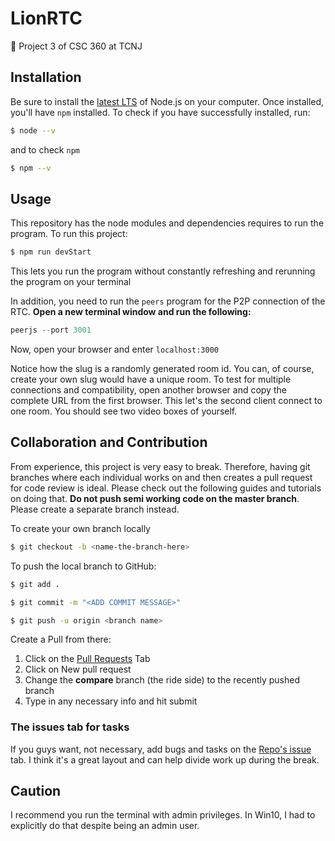 # LionRTC
🦁 Project 3 of CSC 360 at TCNJ 

## Installation

Be sure to install the [latest LTS](https://nodejs.org/en/) of Node.js on your computer. Once installed, you'll have `npm` installed. To check if you have successfully installed, run:

```bash
$ node --v
```

and to check `npm`

```bash
$ npm --v
```



## Usage

This repository has the node modules and dependencies requires to run the program. To run this project:

```bash
$ npm run devStart
```

This lets you run the program without constantly refreshing and rerunning the program on your terminal

In addition, you need to run the `peers` program for the P2P connection of the RTC. **Open a new terminal window and run the following:**

```js
peerjs --port 3001
```

Now, open your browser and enter `localhost:3000 `

Notice how the slug is a randomly generated room id. You can, of course, create your own slug would have a unique room. To test for multiple connections and compatibility, open another browser and copy the complete URL from the first browser. This let's the second client connect to one room. You should see two video boxes of yourself. 



## Collaboration and Contribution

From experience, this project is very easy to break. Therefore, having git branches where each individual works on and then creates a pull request for code review is ideal. Please check out the following guides and tutorials on doing that. **Do not push semi working code on the master branch**. Please create a separate branch instead.

To create your own branch locally

```bash
$ git checkout -b <name-the-branch-here>
```

To push the local branch to GitHub:

```bash
$ git add .
```

```bash
$ git commit -m "<ADD COMMIT MESSAGE>"
```

```bash
$ git push -u origin <branch name>
```

Create a Pull from there:

1. Click on the [Pull Requests](https://github.com/abhivemp/LionRTC/pulls) Tab 
2. Click on New pull request
3. Change the **compare** branch (the ride side) to the recently pushed branch
4. Type in any necessary info and hit submit

### The issues tab for tasks

If you guys want, not necessary, add bugs and tasks on the [Repo's issue](https://github.com/abhivemp/LionRTC/issues) tab. I think it's a great layout and can help divide work up during the break.

## Caution

I recommend you run the terminal with admin privileges. In Win10, I had to explicitly do that despite being an admin user. 